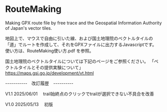 # RouteMaking
Making GPX route file by free trace and the Geospatial Information Authority of Japan's vector tiles.

地図上で、マウスで自由に引いた線、および国土地理院のベクトルタイルの「道」でルートを作成して、それをGPXファイルに出力するJavascriptです。
使い方は、RouteMaking使い方.pdf を参照。

国土地理院のベクトルタイルについては下記のページをご参照ください。
「ベクトルタイルとその提供実験について」
https://maps.gsi.go.jp/development/vt.html

-----------　改訂履歴　----------

V1.1 2025/06/01
　trail始終点のクリックでtrailが選択できない不具合を改善

V1.0 2025/05/13
　初版

